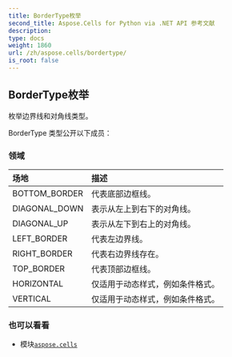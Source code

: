 ```yaml
---
title: BorderType枚举
second_title: Aspose.Cells for Python via .NET API 参考文献
description:
type: docs
weight: 1860
url: /zh/aspose.cells/bordertype/
is_root: false
---
```

## BorderType枚举
枚举边界线和对角线类型。



BorderType 类型公开以下成员：

### 领域
|场地|描述|
| :- | :- |
| BOTTOM_BORDER |代表底部边框线。|
| DIAGONAL_DOWN |表示从左上到右下的对角线。|
| DIAGONAL_UP |表示从左下到右上的对角线。|
| LEFT_BORDER |代表左边界线。|
| RIGHT_BORDER |代表右边界线存在。|
| TOP_BORDER |代表顶部边框线。|
| HORIZONTAL |仅适用于动态样式，例如条件格式。|
| VERTICAL |仅适用于动态样式，例如条件格式。|



### 也可以看看
* 模块[`aspose.cells`](..)
